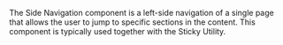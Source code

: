 The Side Navigation component is a left-side navigation of a single page that allows the user to jump to specific sections in the content. This component is typically used together with the Sticky Utility.